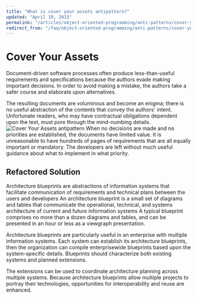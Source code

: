 ```yaml
---
title: "What is cover your assets antipattern?"
updated: "April 10, 2015"
permalink: "/articles/object-oriented-programming/anti-patterns/cover-your-assets/"
redirect_from: "/faq/object-oriented-programming/anti-patterns/cover-your-assets/"
---
```


# Cover Your Assets

Document-driven software processes often produce less-than-useful requirements and specifications because the authors evade making important decisions. In order to avoid making a mistake, the authors take a safer course and elaborate upon alternatives.

The resulting documents are voluminous and become an enigma; there is no useful abstraction of the contents that convey the authors' intent. Unfortunate readers, who may have contractual obligations dependent upon the text, must pore through the mind-numbing details.
![Cover Your Assets antipattern](/images/anti-patterns/paper.jpg "Cover Your Assets antipattern")
When no decisions are made and no priorities are established, the documents have limited value. It is unreasonable to have hundreds of pages of requirements that are all equally important or mandatory. The developers are left without much useful guidance about what to implement in what priority.

## Refactored Solution
Architecture blueprints are abstractions of information systems that facilitate communication of requirements and technical plans between the users and developers An architecture blueprint is a small set of diagrams and tables that communicate the operational, technical, and systems architecture of current and future information systems A typical blueprint comprises no more than a dozen diagrams and tables, and can be presented in an hour or less as a viewgraph presentation.

Architecture blueprints are particularly useful in an enterprise with multiple information systems. Each system can establish its architecture blueprints, then the organization can compile enterprisewide blueprints based upon the system-specific details. Blueprints should characterize both existing systems and planned extensions.

The extensions can be used to coordinate architecture planning across multiple systems. Because architecture blueprints allow multiple projects to portray their technologies, opportunities for interoperability and reuse are enhanced.